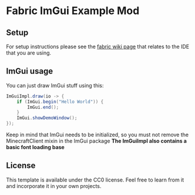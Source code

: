 # Fabric ImGui Example Mod

## Setup

For setup instructions please see the [fabric wiki page](https://fabricmc.net/wiki/tutorial:setup) that relates to the IDE that you are using.

## ImGui usage
You can just draw ImGui stuff using this:
```java
ImGuiImpl.draw(io -> {
    if (ImGui.begin("Hello World")) {
        ImGui.end();
    }
    ImGui.showDemoWindow();
});
```
Keep in mind that ImGui needs to be initialized, so you must not remove the MinecraftClient mixin in the ImGui package
**The ImGuiImpl also contains a basic font loading base**

## License

This template is available under the CC0 license. Feel free to learn from it and incorporate it in your own projects.
